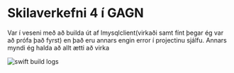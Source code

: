 # Skilaverkefni 4 í GAGN

Var í veseni með að builda út af lmysqlclient(virkaði samt fínt þegar ég var að prófa það fyrst) en það eru annars engin error í projectinu sjálfu.  Annars myndi ég halda að allt ætti að virka

![swift build logs](https://files.gudmunduro.com/gagn4build.png)
